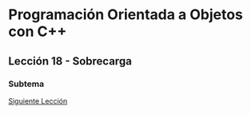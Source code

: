 # Programación Orientada a Objetos con C++


## Lección 18 - Sobrecarga



### Subtema


[Siguiente Lección](../Lección19-Polimorfismo2/)
